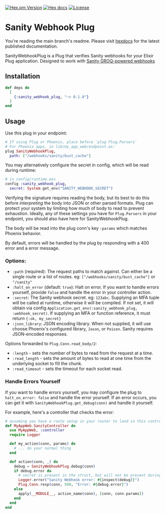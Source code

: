 <!-- badges -->
[![Hex.pm Version](http://img.shields.io/hexpm/v/sanity_webhook_plug)](https://hex.pm/packages/sanity_webhook_plug)
[![Hex docs](http://img.shields.io/badge/hex.pm-docs-blue.svg?style=flat)](https://hexdocs.pm/sanity_webhook_plug)
[![License](https://img.shields.io/hexpm/l/sanity_webhook_plug)](./LICENSE)

# Sanity Webhook Plug

You're reading the main branch's readme. Please visit
[hexdocs](https://hexdocs.pm/sanity_webhook_plug) for the latest published documentation.

<!-- MDOC !-->

SanityWebhookPlug is a Plug that verifies Sanity webhooks for your Elixir Plug
application. Designed to work with [Sanity GROQ-powered
webhooks](https://www.sanity.io/docs/webhooks)

## Installation

```elixir
def deps do
  [
    {:sanity_webhook_plug, "~> 0.1.0"}
  ]
end
```

## Usage

Use this plug in your endpoint:

```elixir
# If using Plug or Phoenix, place before `plug Plug.Parsers`
# For Phoenix apps, in lib/my_app_web/endpoint.ex:
plug SanityWebhookPlug,
  path: ["/webhooks/sanity/bust_cache"]
```

You may alternatively configure the secret in config, which will be read during
runtime:

```elixir
# in config/runtime.exs
config :sanity_webhook_plug,
  secret: System.get_env("SANITY_WEBHOOK_SECRET")
```

Verifying the signature requires reading the body, but its best to do this
before _interpreting_ the body into JSON or other parsed formats. Plug can
protect your system by limiting how much of body to read to prevent exhaustion.
Ideally, any of these settings you have for `Plug.Parsers` in your endpoint, you
should also have here for SanityWebhookPlug.

The body will be read into the plug conn's key `:params` which matches Phoenix
behavior.

By default, errors will be handled by the plug by responding with a 400 error
and a error message.

### Options:

- `:path` (required): The request paths to match against. Can either be a single
    route or a list of routes. eg: `["/webhooks/sanity/bust_cache"]` or `"/sanity"`
- `:halt_on_error` (default: `true`): Halt on error. If you want to handle errors
    yourself, provide `false` and handle the error in your controller action.
- `:secret`: The Sanity webhook secret. eg: `123abc`. Supplying an MFA tuple will
    be called at runtime, otherwise it will be compiled. If not set, it will
    obtain via config `Application.get_env(:sanity_webhook_plug, :webhook_secret)`.
    If supplying an MFA or function reference, it must return `{:ok, my_secret}`
- `:json_library`: JSON encoding library. When not supplied, it will use choose
    Phoenix's configured library, `Jason`, or `Poison`. Sanity requires
    JSON-encoded responses.

Options forwarded to `Plug.Conn.read_body/2`:

- `:length` - sets the number of bytes to read from the request at a time.
- `:read_length` - sets the amount of bytes to read at one time from the
    underlying socket to fill the chunk.
- `:read_timeout` - sets the timeout for each socket read.

### Handle Errors Yourself

If you want to handle errors yourself, you may configure the plug to
`halt_on_error: false` and handle the error yourself. If an error occurs, you
can get it with `SanityWebhookPlug.get_debug(conn)` and handle it yourself.

For example, here's a controller that checks the error:

```elixir
# assuming you have a route setup in your router to land in this controller.
def MyAppWeb.SanityController do
  use MyAppWeb, :controller
  require Logger

  def my_action(conn, params) do
    # ... do your normal thing
  end

  def action(conn, _) do
    debug = SanityWebhookPlug.debug(conn)
    if debug.error do
      # secret is present in the struct, but will not be present during inspect
      Logger.error("Sanity Webhook error: #{inspect(debug)}")
      Plug.Conn.resp(conn, 500, "Error: #{debug.error}")
    else
      apply(__MODULE__, action_name(conn), [conn, conn.params])
    end
  end
end
```
